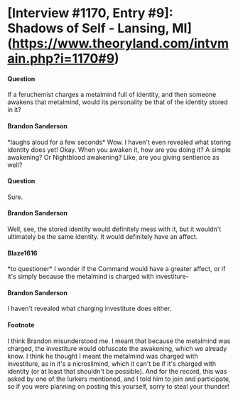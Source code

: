 # [Interview #1170, Entry #9]: Shadows of Self - Lansing, MI](https://www.theoryland.com/intvmain.php?i=1170#9)

#### Question

If a feruchemist charges a metalmind full of identity, and then someone awakens that metalmind, would its personality be that of the identity stored in it?

#### Brandon Sanderson

\*laughs aloud for a few seconds\* Wow. I haven't even revealed what storing identity does yet! Okay. When you awaken it, how are you doing it? A simple awakening? Or Nightblood awakening? Like, are you giving sentience as well?

#### Question

Sure.

#### Brandon Sanderson

Well, see, the stored identity would definitely mess with it, but it wouldn't ultimately be the same identity. It would definitely have an affect.

#### Blaze1616

\*to questioner\* I wonder if the Command would have a greater affect, or if it's simply because the metalmind is charged with investiture-

#### Brandon Sanderson

I haven't revealed what charging investiture does either.

#### Footnote

I think Brandon misunderstood me. I meant that because the metalmind was charged, the investiture would obfuscate the awakening, which we already know. I think he thought I meant the metalmind was charged with investiture, as in it's a nicrosilmind, which it can't be if it's charged with identity (or at least that shouldn't be possible). And for the record, this was asked by one of the lurkers mentioned, and I told him to join and participate, so if you were planning on posting this yourself, sorry to steal your thunder!


